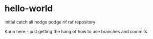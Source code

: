 # hello-world
initial catch all hodge podge rif raf repository

Karin here - just getting the hang of how to use branches and commits.
